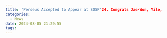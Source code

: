 ```yaml
---
title: 'Perseus Accepted to Appear at SOSP'24. Congrats Jae-Won, Yile, Insu, and Luoxi!'
categories:
  - News
date: 2024-08-05 21:29:55
tags:
---
```

